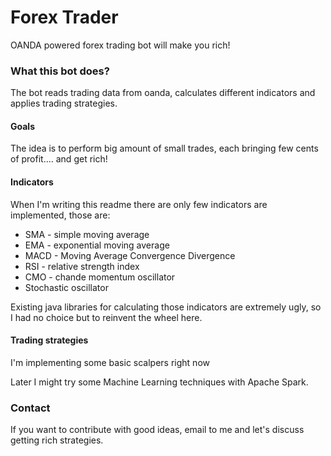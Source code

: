 # Forex Trader
OANDA powered forex trading bot will make you rich!

### What this bot does?
The bot reads trading data from oanda, calculates different indicators and applies trading strategies. 

#### Goals
The idea is to perform big amount of small trades, each bringing few cents of profit.... and get rich!

#### Indicators
When I'm writing this readme there are only few indicators are implemented, those are:
* SMA - simple moving average
* EMA - exponential moving average
* MACD - Moving Average Convergence Divergence
* RSI - relative strength index
* CMO - chande momentum oscillator
* Stochastic oscillator

Existing java libraries for calculating those indicators are extremely ugly, so I had no choice but to reinvent the wheel here.
#### Trading strategies
I'm implementing some basic scalpers right now

Later I might try some Machine Learning techniques with Apache Spark.

### Contact
If you want to contribute with good ideas, email to me and let's discuss getting rich strategies.
